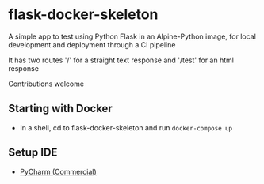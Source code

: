 # flask-docker-skeleton

A simple app to test using Python Flask in an Alpine-Python image, for local development and deployment through a CI pipeline

It has two routes '/' for a straight text response and '/test' for an html response

Contributions welcome

## Starting with Docker

* In a shell, cd to flask-docker-skeleton and run `docker-compose up`

## Setup IDE

* [PyCharm (Commercial)](docs/PycharmSetup.md)